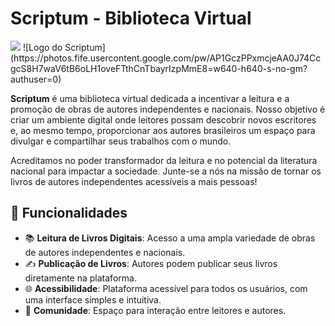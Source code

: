 # Scriptum - Biblioteca Virtual

<img src="https://photos.fife.usercontent.google.com/pw/AP1GczPPxmcjeAA0J74CcgcS8H7waV6tB6oLH1oveFTthCnTbayrIzpMmE8=w640-h640-s-no-gm?authuser=0">
![Logo do Scriptum](https://photos.fife.usercontent.google.com/pw/AP1GczPPxmcjeAA0J74CcgcS8H7waV6tB6oLH1oveFTthCnTbayrIzpMmE8=w640-h640-s-no-gm?authuser=0)

**Scriptum** é uma biblioteca virtual dedicada a incentivar a leitura e a promoção de obras de autores independentes e nacionais. Nosso objetivo é criar um ambiente digital onde leitores possam descobrir novos escritores e, ao mesmo tempo, proporcionar aos autores brasileiros um espaço para divulgar e compartilhar seus trabalhos com o mundo.

Acreditamos no poder transformador da leitura e no potencial da literatura nacional para impactar a sociedade. Junte-se a nós na missão de tornar os livros de autores independentes acessíveis a mais pessoas!

## 🚀 Funcionalidades

- 📚 **Leitura de Livros Digitais**: Acesso a uma ampla variedade de obras de autores independentes e nacionais.
- ✍️ **Publicação de Livros**: Autores podem publicar seus livros diretamente na plataforma.
- 🌐 **Acessibilidade**: Plataforma acessível para todos os usuários, com uma interface simples e intuitiva.
- 💬 **Comunidade**: Espaço para interação entre leitores e autores.
